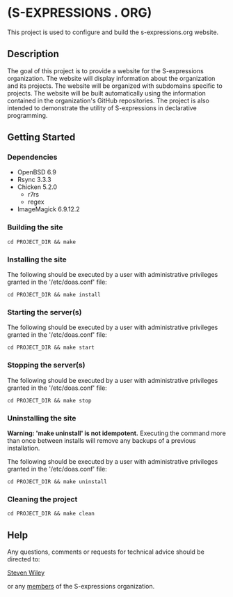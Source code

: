 # (S-EXPRESSIONS . ORG)

This project is used to configure and build the s-expressions.org website.

## Description

The goal of this project is to provide a website for the S-expressions organization.  The website will display information about the organization and its projects.  The website will be organized with subdomains specific to projects.  The website will be built automatically using the information contained in the organization's GitHub repositories.  The project is also intended to demonstrate the utility of S-expressions in declarative programming.

## Getting Started

### Dependencies

* OpenBSD 6.9
* Rsync 3.3.3
* Chicken 5.2.0
    * r7rs
    * regex
* ImageMagick 6.9.12.2

### Building the site
```
cd PROJECT_DIR && make
```
### Installing the site
The following should be executed by a user with administrative privileges granted in the '/etc/doas.conf' file:
```
cd PROJECT_DIR && make install
```
### Starting the server(s)
The following should be executed by a user with administrative privileges granted in the '/etc/doas.conf' file:
```
cd PROJECT_DIR && make start
```
### Stopping the server(s)
The following should be executed by a user with administrative privileges granted in the '/etc/doas.conf' file:
```
cd PROJECT_DIR && make stop
```
### Uninstalling the site
**Warning: 'make uninstall' is not idempotent.** Executing the command more than once between installs will remove any backups of a previous installation.

The following should be executed by a user with administrative privileges granted in the '/etc/doas.conf' file:
```
cd PROJECT_DIR && make uninstall
```
### Cleaning the project
```
cd PROJECT_DIR && make clean
```

## Help

Any questions, comments or requests for technical advice should be directed to:

[Steven Wiley](https://github.com/orgs/s-expressions/people/s-wiley)

or any [members](https://github.com/orgs/s-expressions/people) of the S-expressions organization.
